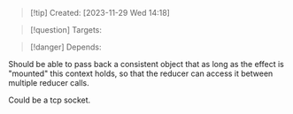 
>[!tip] Created: [2023-11-29 Wed 14:18]

>[!question] Targets: 

>[!danger] Depends: 

Should be able to pass back a consistent object that as long as the effect is "mounted" this context holds, so that the reducer can access it between multiple reducer calls.

Could be a tcp socket.